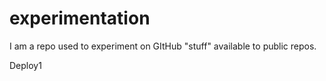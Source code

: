 # experimentation
I am a repo used to experiment on GItHub "stuff" available to public repos.  

Deploy1
